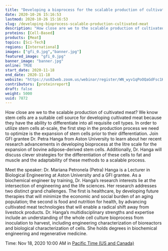 ```yaml
---
title: "Developing a bioprocess for the scalable production of cultivated meat"
date: 2020-10-26 15:16:53
lastmod: 2020-10-26 15:16:53
slug: /developing-bioprocess-scalable-production-cultivated-meat
description: "How close are we to the scalable production of cultivated meat? We know stem cells are a suitable cell source for developing cultivated meat because they have the ability to differentiate into all requisite cell types. In order to utilize stem cells at-scale, the first step in the production process we need to optimize is the expansion of stem cells prior to their differentiation. Join GFI grantee Dr. Petra Hanga from Aston University to learn about her recent research advancements in developing bioprocess at the litre scale for the expansion of bovine adipose-derived stem cells."
proteins: [Cell-Based]
products: [Meat]
topics: [Sci-Tech]
regions: [International]
images: ["gfi_0.jpg","banner.jpg"]
featured_image: "gfi_0.jpg"
banner_image: "banner.jpg"
online: TRUE
start_date: 2020-11-18
end_date: 2020-11-18
website: "https://us02web.zoom.us/webinar/register/WN_wyv1qPoOQaGdFsc1Kf_ACA"
contributors: [proteinreport]
draft: false
weight: 5000
uuid: 7872
---
```

<p>How close are we to the scalable production of cultivated meat? We know stem cells are a suitable cell source for developing cultivated meat because they have the ability to differentiate into all requisite cell types. In order to utilize stem cells at-scale, the first step in the production process we need to optimize is the expansion of stem cells prior to their differentiation. Join GFI grantee Dr. Petra Hanga from Aston University to learn about her recent research advancements in developing bioprocess at the litre scale for the expansion of bovine adipose-derived stem cells. Additionally, Dr. Hanga will discuss clever strategies for the differentiation of these cells to fat and muscle and the adaptability of these methods to a scalable process.</p>
<p>Meet the speaker: Dr. Mariana Petronela (Petra) Hanga is a Lecturer in Biological Engineering at Aston University and a GFI grantee. As a biochemical engineer by training, Dr. Hanga’s research interests lie at the intersection of engineering and the life sciences. Her research addresses two distinct grand challenges. The first is healthcare, by developing future therapies that will minimize the economic and social burden of an aging population; the second is food and nutrition for health, by advancing cultivated meat technologies that will enable a radical shift away from livestock products. Dr. Hanga’s multidisciplinary strengths and expertise include an understanding of the whole cell culture bioprocess from inoculation to harvest, including engineering characterization of bioreactors and biological characterization of cells. She holds degrees in biochemical engineering and regenerative medicine.</p>
<p>Time: Nov 18, 2020 10:00 AM in <a href=";">Pacific Time (US and Canada)</a></p>
